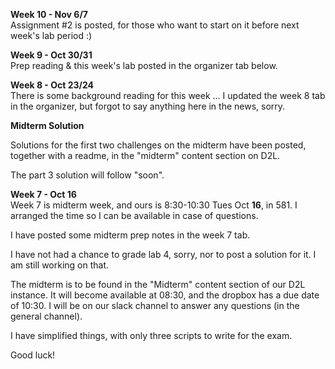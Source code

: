 **Week 10 - Nov 6/7**  
Assignment #2 is posted, for those who want to start on it
before next week's lab period :)

**Week 9 - Oct 30/31**  
Prep reading & this week's lab posted in the organizer tab below.

**Week 8 - Oct 23/24**  
There is some background reading for this week ... I updated the week 8 tab
in the organizer, but forgot to say anything here in the news,
sorry.

**Midterm Solution**

Solutions for the first two challenges on the midterm have been posted, together with a readme, in
the "midterm" content section on D2L.

The part 3 solution will follow "soon".

**Week 7 - Oct 16**  
Week 7 is midterm week, and ours is 8:30-10:30 Tues Oct **16**, in 581.
I arranged the time so I can be available in case of
questions. 

I have posted some midterm prep notes in the week 7 tab.

I have not had a chance to grade lab 4, sorry, nor to post a solution for it.
I am still working on that.

The midterm is to be found in the "Midterm"  content section of our D2L instance.
It will become available at 08:30, and the dropbox has a due date of 10:30.
I will be on our slack channel to answer any questions (in the general channel).

I have simplified things, with only three scripts to write for the exam.

Good luck!

